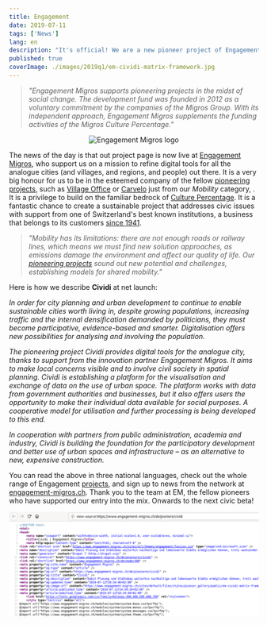 ```yaml
---
title: Engagement
date: 2019-07-11
tags: ['News']
lang: en
description: "It's official! We are a new pioneer project of Engagement Migros"
published: true
coverImage: ./images/2019q1/em-cividi-matrix-framework.jpg
---
```


> _"Engagement Migros supports pioneering projects in the midst of social change. The development fund was founded in 2012 as a voluntary commitment by the companies of the Migros Group. With its independent approach, Engagement Migros supplements the funding activities of the Migros Culture Percentage."_

<p><center><img alt="Engagement Migros logo" src="https://www.engagement-migros.ch/sites/all/themes/engagement/img/logo_em_english@2x.png" style="width:416px"></center></p>

The news of the day is that out project page is now live at [Engagement Migros](https://www.engagement-migros.ch/en/pioneers/cividi), who support us on a mission to refine digital tools for all the analogue cities (and villages, and regions, and people) out there. It is a very big honour for us to be in the esteemed company of the fellow [pioneering projects](https://www.engagement-migros.ch/en/pioniere), such as [Village Office](https://www.engagement-migros.ch/en/pioneers/villageoffice) or [Carvelo](https://www.engagement-migros.ch/en/pioneers/carvelo) just from our _Mobility_ category, . It is a privilege to build on the familiar bedrock of [Culture Percentage](https://www.migros-kulturprozent.ch/). It is a fantastic chance to create a sustainable project that addresses civic issues with support from one of Switzerland's best known institutions, a business that belongs to its customers [since 1941](https://en.wikipedia.org/wiki/Migros#History).

> _"Mobility has its limitations: there are not enough roads or railway lines, which means we must find new solution approaches, as emissions damage the environment and affect our quality of life. Our [pioneering projects](https://www.engagement-migros.ch/en/pioniere) sound out new potential and challenges, establishing models for shared mobility."_

Here is how we describe **Cividi** at net launch:

_In order for city planning and urban development to continue to enable sustainable cities worth living in, despite growing populations, increasing traffic and the internal densification demanded by politicians, they must become participative, evidence-based and smarter. Digitalisation offers new possibilities for analysing and involving the population._

_The pioneering project Cividi provides digital tools for the analogue city, thanks to support from the innovation partner Engagement Migros. It aims to make local concerns visible and to involve civil society in spatial planning. Cividi is establishing a platform for the visualisation and exchange of data on the use of urban space. The platform works with data from government authorities and businesses, but it also offers users the opportunity to make their individual data available for social purposes. A cooperative model for utilisation and further processing is being developed to this end._

_In cooperation with partners from public administration, academia and industry, Cividi is building the foundation for the participatory development and better use of urban spaces and infrastructure – as an alternative to new, expensive construction._

You can read the above in three national languages, check out the whole range of Engagement [projects](https://www.engagement-migros.ch/en/our-role), and sign up to news from the network at [engagement-migros.ch](https://www.engagement-migros.ch/en/pioneers/cividi). Thank you to the team at EM, the fellow pioneers who have supported our entry into the mix. Onwards to the next civic beta!

![](./images/2019q1/em-meta-headers.png)
